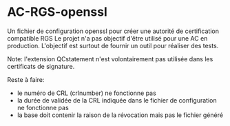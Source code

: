 AC-RGS-openssl
==============
Un fichier de configuration openssl pour créer une autorité de certification compatible RGS
Le projet n'a pas objectif d'être utilisé pour une AC en production. L'objectif est surtout de fournir un outil pour réaliser des tests.

Note: l'extension QCstatement n'est volontairement pas utilisée dans les certificats de signature.

Reste à faire:
- le numéro de CRL (crlnumber) ne fonctionne pas
- la durée de validée de la CRL indiquée dans le fichier de configuration ne fonctionne pas
- la base doit contenir la raison de la révocation mais pas le fichier généré
